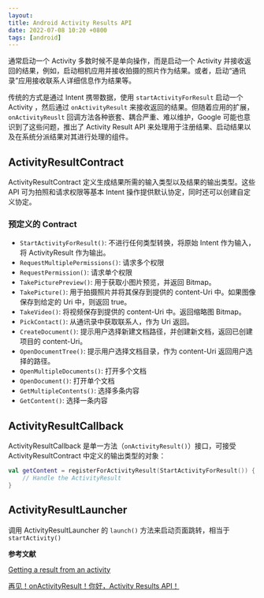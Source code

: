 ```yaml
---
layout:
title: Android Activity Results API
date: 2022-07-08 10:20 +0800
tags: [android]
---
```


通常启动一个 Activity 多数时候不是单向操作，而是启动一个 Activity 并接收返回的结果，例如，启动相机应用并接收拍摄的照片作为结果。或者，启动“通讯录”应用接收联系人详细信息作为结果等。

传统的方式是通过 Intent 携带数据，使用 `startActivityForResult` 启动一个 Activity ，然后通过 `onActivityResult` 来接收返回的结果。但随着应用的扩展，`onActivityReuslt` 回调方法各种嵌套、耦合严重、难以维护，Google 可能也意识到了这些问题，推出了 Activity Result API 来处理用于注册结果、启动结果以及在系统分派结果对其进行处理的组件。

<!--more-->

## ActivityResultContract

ActivityResultContract 定义生成结果所需的输入类型以及结果的输出类型。这些 API 可为拍照和请求权限等基本 Intent 操作提供默认协定，同时还可以创建自定义协定。

### 预定义的 Contract

- `StartActivityForResult()`: 不进行任何类型转换，将原始 Intent 作为输入，将 ActivityResult 作为输出。
- `RequestMultiplePermissions()`: 请求多个权限
- `RequestPermission()`: 请求单个权限
- `TakePicturePreview()`: 用于获取小图片预览，并返回 Bitmap。
- `TakePicture()`: 用于拍摄照片并将其保存到提供的 content-Uri 中。如果图像保存到给定的 Uri 中，则返回 true。
- `TakeVideo()`: 将视频保存到提供的 content-Uri 中。返回缩略图 Bitmap。
- `PickContact()`: 从通讯录中获取联系人，作为 Uri 返回。
- `CreateDocument()`: 提示用户选择新建文档路径，并创建新文档，返回已创建项目的 content-Uri。
- `OpenDocumentTree()`: 提示用户选择文档目录，作为 content-Uri 返回用户选择的路径。
- `OpenMultipleDocuments()`: 打开多个文档
- `OpenDocument()`: 打开单个文档
- `GetMultipleContents()`: 选择多条内容
- `GetContent()`: 选择一条内容

## ActivityResultCallback

ActivityResultCallback 是单一方法（`onActivityResult()`）接口，可接受 ActivityResultContract 中定义的输出类型的对象：

```kotlin
val getContent = registerForActivityResult(StartActivityForResult()) { result ->
	// Handle the ActivityResult
}
```

## ActivityResultLauncher

调用 ActivityResultLauncher 的 `launch()` 方法来启动页面跳转，相当于 `startActivity()`













**参考文献**

[Getting a result from an activity](https://developer.android.com/training/basics/intents/result)

[再见！onActivityResult！你好，Activity Results API！](https://juejin.cn/post/6887743061309587463)

